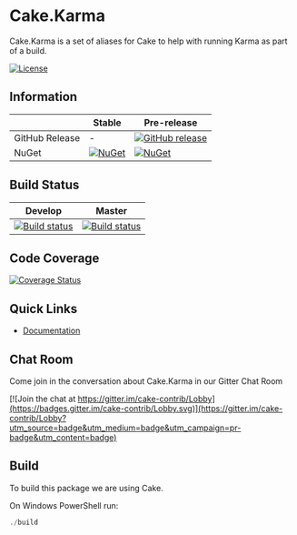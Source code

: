 # Cake.Karma

Cake.Karma is a set of aliases for Cake to help with running Karma as part of a build.

[![License](http://img.shields.io/:license-mit-blue.svg)](http://cake-contrib.mit-license.org)

## Information

| | Stable | Pre-release |
|---|---|---|
|GitHub Release|-|[![GitHub release](https://img.shields.io/github/release/cake-contrib/Cake.Karma.svg)](https://github.com/cake-contrib/Cake.Karma/releases/latest)|
|NuGet|[![NuGet](https://img.shields.io/nuget/v/Cake.Karma.svg)](https://www.nuget.org/packages/Cake.Karma)|[![NuGet](https://img.shields.io/nuget/vpre/Cake.Karma.svg)](https://www.nuget.org/packages/Cake.Karma)|

## Build Status

|Develop|Master|
|:--:|:--:|
|[![Build status](https://ci.appveyor.com/api/projects/status/ox95k7k1svl4nhkd/branch/develop?svg=true)](https://ci.appveyor.com/project/cakecontrib/cake-karma/branch/develop)|[![Build status](https://ci.appveyor.com/api/projects/status/ox95k7k1svl4nhkd/branch/develop?svg=true)](https://ci.appveyor.com/project/cakecontrib/cake-karma/branch/master)|

## Code Coverage

[![Coverage Status](https://coveralls.io/repos/github/cake-contrib/Cake.Karma/badge.svg?branch=develop)](https://coveralls.io/github/cake-contrib/Cake.Karma?branch=develop)

## Quick Links

- [Documentation](https://cake-contrib.github.io/Cake.Karma)

## Chat Room

Come join in the conversation about Cake.Karma in our Gitter Chat Room

[![Join the chat at https://gitter.im/cake-contrib/Lobby](https://badges.gitter.im/cake-contrib/Lobby.svg)](https://gitter.im/cake-contrib/Lobby?utm_source=badge&utm_medium=badge&utm_campaign=pr-badge&utm_content=badge)

## Build

To build this package we are using Cake.

On Windows PowerShell run:

```powershell
./build
```